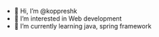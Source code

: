 - 👋 Hi, I’m @koppreshk
- 👀 I’m interested in Web development
- 🌱 I’m currently learning java, spring framework

<!---
koppreshk/koppreshk is a ✨ special ✨ repository because its `README.md` (this file) appears on your GitHub profile.
You can click the Preview link to take a look at your changes.
--->
